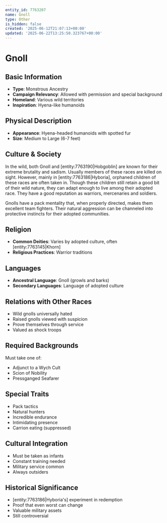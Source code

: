 ```yaml
---
entity_id: 7763207
name: Gnoll
type: Other
is_hidden: false
created: '2025-06-12T21:07:13+00:00'
updated: '2025-06-22T13:25:50.323767+00:00'
---
```


# Gnoll

## Basic Information

- **Type**: Monstrous Ancestry
- **Campaign Relevancy**: Allowed with permission and special background
- **Homeland**: Various wild territories
- **Inspiration**: Hyena-like humanoids

## Physical Description

- **Appearance**: Hyena-headed humanoids with spotted fur
- **Size**: Medium to Large (6-7 feet)

## Culture & Society

In the wild, both Gnoll and [entity:7763190|Hobgoblin] are known for their extreme brutality and sadism. Usually members of these races are killed on sight. However, mainly in [entity:7763186|Hyboria], orphaned children of these races are often taken in. Though these children still retain a good bit of their wild nature, they can adapt enough to live among their adopted race. They have a good reputation as warriors, mercenaries and soldiers.

Gnolls have a pack mentality that, when properly directed, makes them excellent team fighters. Their natural aggression can be channeled into protective instincts for their adopted communities.

## Religion

- **Common Deities**: Varies by adopted culture, often [entity:7763145|Khorn]
- **Religious Practices**: Warrior traditions

## Languages

- **Ancestral Language**: Gnoll (growls and barks)
- **Secondary Languages**: Language of adopted culture

## Relations with Other Races

- Wild gnolls universally hated
- Raised gnolls viewed with suspicion
- Prove themselves through service
- Valued as shock troops

## Required Backgrounds

Must take one of:

- Adjunct to a Wych Cult
- Scion of Nobility
- Pressganged Seafarer

## Special Traits

- Pack tactics
- Natural hunters
- Incredible endurance
- Intimidating presence
- Carrion eating (suppressed)

## Cultural Integration

- Must be taken as infants
- Constant training needed
- Military service common
- Always outsiders

## Historical Significance

- [entity:7763186|Hyboria's] experiment in redemption
- Proof that even worst can change
- Valuable military assets
- Still controversial